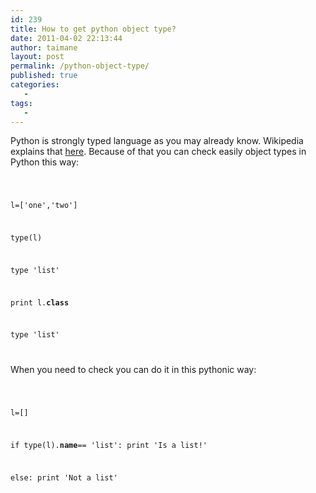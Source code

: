 ```yaml
---
id: 239
title: How to get python object type?
date: 2011-04-02 22:13:44
author: taimane
layout: post
permalink: /python-object-type/
published: true
categories:
   -
tags:
   -
---
```

Python is strongly typed language as you may already know. Wikipedia explains that <a rel="nofollow" href="http://en.wikipedia.org/wiki/Strong_typing">here</a>. Because of that you can check easily object types in Python this way:

<code lang="python">

l=['one','two']

type(l)

type 'list'

print l.__class__

type 'list'

</code>

When you need to check you can do it in this pythonic way:

<code lang="python">

l=[]

if type(l).__name__== 'list': print 'Is a list!'

else: print 'Not a list'

</code>  

